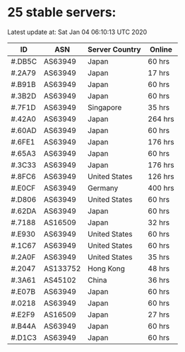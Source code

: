 # 25 stable servers:

Latest update at: Sat Jan 04 06:10:13 UTC 2020

| ID | ASN | Server Country | Online |
| -- | --- | -------------- | ------ |
| #.DB5C | AS63949 | Japan | 60 hrs |
| #.2A79 | AS63949 | Japan | 17 hrs |
| #.B91B | AS63949 | Japan | 60 hrs |
| #.3B2D | AS63949 | Japan | 60 hrs |
| #.7F1D | AS63949 | Singapore | 35 hrs |
| #.42A0 | AS63949 | Japan | 264 hrs |
| #.60AD | AS63949 | Japan | 60 hrs |
| #.6FE1 | AS63949 | Japan | 176 hrs |
| #.65A3 | AS63949 | Japan | 60 hrs |
| #.3C33 | AS63949 | Japan | 176 hrs |
| #.8FC6 | AS63949 | United States | 126 hrs |
| #.E0CF | AS63949 | Germany | 400 hrs |
| #.D806 | AS63949 | United States | 60 hrs |
| #.62DA | AS63949 | Japan | 60 hrs |
| #.7188 | AS16509 | Japan | 32 hrs |
| #.E930 | AS63949 | United States | 60 hrs |
| #.1C67 | AS63949 | United States | 60 hrs |
| #.2A0F | AS63949 | United States | 35 hrs |
| #.2047 | AS133752 | Hong Kong | 48 hrs |
| #.3A61 | AS45102 | China | 36 hrs |
| #.E07B | AS63949 | Japan | 60 hrs |
| #.0218 | AS63949 | Japan | 60 hrs |
| #.E2F9 | AS16509 | Japan | 27 hrs |
| #.B44A | AS63949 | Japan | 60 hrs |
| #.D1C3 | AS63949 | Japan | 60 hrs |

